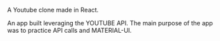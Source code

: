 A Youtube clone made in React.

An app built leveraging the YOUTUBE API. The main purpose of the app was to practice API calls and MATERIAL-UI.
